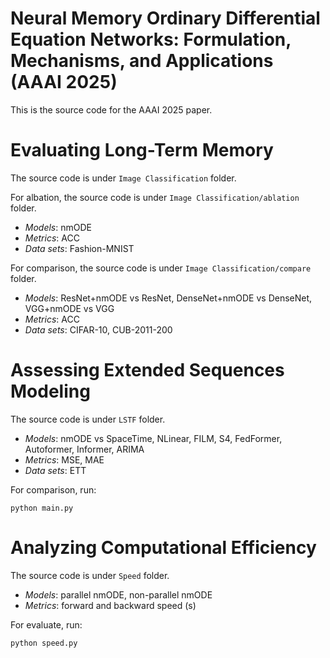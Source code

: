 # Neural Memory Ordinary Differential Equation Networks: Formulation, Mechanisms, and Applications (AAAI 2025)

This is the source code for the AAAI 2025 paper.

# Evaluating Long-Term Memory
The source code is under `Image Classification` folder.

For albation, the source code is under `Image Classification/ablation` folder.

* *Models*: nmODE
* *Metrics*: ACC
* *Data sets*: Fashion-MNIST

For comparison, the source code is under `Image Classification/compare` folder.

* *Models*: ResNet+nmODE vs ResNet, DenseNet+nmODE vs DenseNet, VGG+nmODE vs VGG
* *Metrics*: ACC
* *Data sets*: CIFAR-10, CUB-2011-200

# Assessing Extended Sequences Modeling
The source code is under `LSTF` folder.

* *Models*: nmODE vs SpaceTime, NLinear, FILM, S4, FedFormer, Autoformer, Informer, ARIMA
* *Metrics*: MSE, MAE
* *Data sets*: ETT

For comparison, run:
```
python main.py
```

# Analyzing Computational Efficiency
The source code is under `Speed` folder.

* *Models*: parallel nmODE, non-parallel nmODE
* *Metrics*: forward and backward speed (s)

For evaluate, run:
```
python speed.py
```